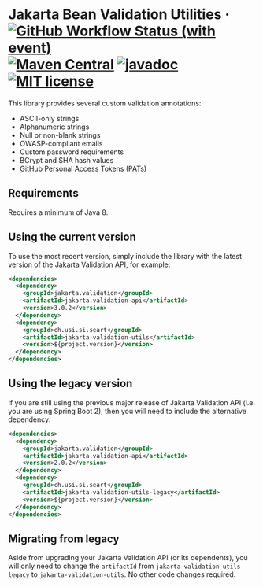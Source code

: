 # Jakarta Bean Validation Utilities &middot; [![GitHub Workflow Status (with event)](https://img.shields.io/github/actions/workflow/status/seart-group/jakarta-validation-utils/package.yml)](https://github.com/seart-group/jakarta-validation-utils/actions/workflows/package.yml) [![Maven Central](https://img.shields.io/maven-central/v/ch.usi.si.seart/jakarta-validation-utils)](https://central.sonatype.com/artifact/ch.usi.si.seart/jakarta-validation-utils) [![javadoc](https://javadoc.io/badge2/ch.usi.si.seart/jakarta-validation-utils/javadoc.svg)](https://javadoc.io/doc/ch.usi.si.seart/jakarta-validation-utils) [![MIT license](https://img.shields.io/github/license/seart-group/jakarta-validation-utils)](https://github.com/seart-group/jakarta-validation-utils/blob/master/LICENSE)

This library provides several custom validation annotations:

- ASCII-only strings
- Alphanumeric strings
- Null or non-blank strings
- OWASP-compliant emails
- Custom password requirements
- BCrypt and SHA hash values
- GitHub Personal Access Tokens (PATs)

## Requirements

Requires a minimum of Java 8.

## Using the current version

To use the most recent version, simply include the library with the latest version of the Jakarta Validation API,
for example:

```xml
<dependencies>
  <dependency>
    <groupId>jakarta.validation</groupId>
    <artifactId>jakarta.validation-api</artifactId>
    <version>3.0.2</version>
  </dependency>
  <dependency>
    <groupId>ch.usi.si.seart</groupId>
    <artifactId>jakarta-validation-utils</artifactId>
    <version>${project.version}</version>
  </dependency>
</dependencies>
```

## Using the legacy version

If you are still using the previous major release of Jakarta Validation API (i.e. you are using Spring Boot 2),
then you will need to include the alternative dependency:

```xml
<dependencies>
  <dependency>
    <groupId>jakarta.validation</groupId>
    <artifactId>jakarta.validation-api</artifactId>
    <version>2.0.2</version>
  </dependency>
  <dependency>
    <groupId>ch.usi.si.seart</groupId>
    <artifactId>jakarta-validation-utils-legacy</artifactId>
    <version>${project.version}</version>
  </dependency>
</dependencies>
```

## Migrating from legacy

Aside from upgrading your Jakarta Validation API (or its dependents),
you will only need to change the `artifactId` from `jakarta-validation-utils-legacy` to `jakarta-validation-utils`.
No other code changes required.
